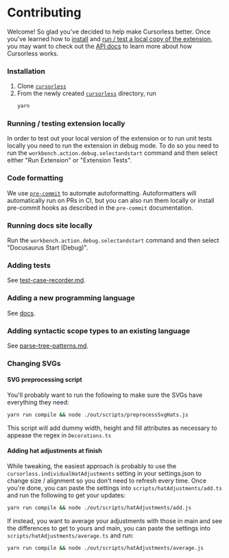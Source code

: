 # Contributing

Welcome! So glad you've decided to help make Cursorless better. Once you've
learned how to [install](#installation) and [run / test a local copy of the
extension](#running--testing-extension-locally), you may want to check out the
[API docs](api) to learn more about how Cursorless works.

### Installation

1. Clone [`cursorless`](https://github.com/cursorless-dev/cursorless)
2. From the newly created [`cursorless`](https://github.com/cursorless-dev/cursorless) directory, run
   ```sh
   yarn
   ```

### Running / testing extension locally

In order to test out your local version of the extension or to run unit tests
locally you need to run the extension in debug mode. To do so you need to run
the `workbench.action.debug.selectandstart` command and then select either "Run
Extension" or "Extension Tests".

### Code formatting

We use [`pre-commit`](https://pre-commit.com/) to automate autoformatting.
Autoformatters will automatically run on PRs in CI, but you can also run them
locally or install pre-commit hooks as described in the `pre-commit`
documentation.

### Running docs site locally

Run the `workbench.action.debug.selectandstart` command and then select
"Docusaurus Start (Debug)".

### Adding tests

See [test-case-recorder.md](./test-case-recorder.md).

### Adding a new programming language

See [docs](./adding-a-new-language.md).

### Adding syntactic scope types to an existing language

See [parse-tree-patterns.md](./parse-tree-patterns.md).

### Changing SVGs

#### SVG preprocessing script

You'll probably want to run the following to make sure the SVGs have everything they need:

```sh
yarn run compile && node ./out/scripts/preprocessSvgHats.js
```

This script will add dummy width, height and fill attributes as necessary to appease the regex in `Decorations.ts`

#### Adding hat adjustments at finish

While tweaking, the easiest approach is probably to use the
`cursorless.individualHatAdjustments` setting in your settings.json to change
size / alignment so you don't need to refresh every time. Once you're done, you
can paste the settings into `scripts/hatAdjustments/add.ts` and run the following to get
your updates:

```sh
yarn run compile && node ./out/scripts/hatAdjustments/add.js
```

If instead, you want to average your adjustments with those in main and see the differences to get to yours and main, you can paste the settings into `scripts/hatAdjustments/average.ts` and run:

```sh
yarn run compile && node ./out/scripts/hatAdjustments/average.js
```
